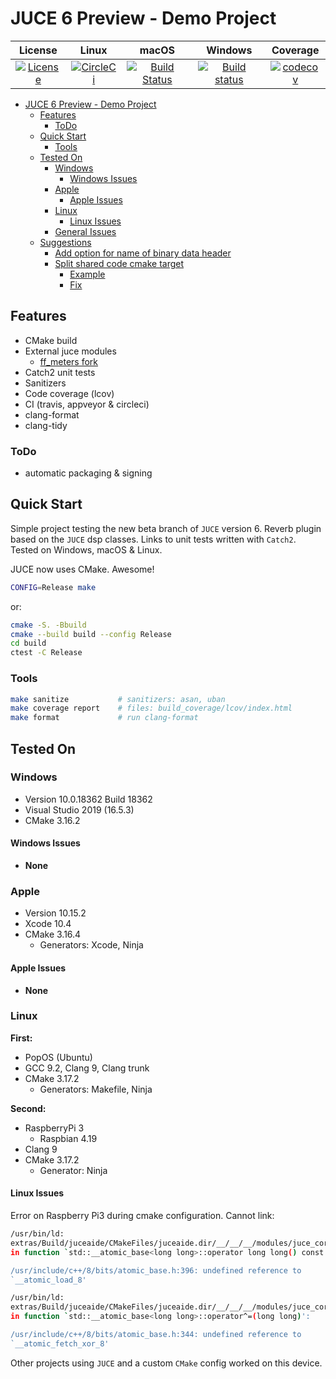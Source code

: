 # JUCE 6 Preview - Demo Project

|                                                                    License                                                                     |                                                              Linux                                                              |                                                                macOS                                                                |                                                                                    Windows                                                                                     |                                                                  Coverage                                                                  |
| :--------------------------------------------------------------------------------------------------------------------------------------------: | :-----------------------------------------------------------------------------------------------------------------------------: | :---------------------------------------------------------------------------------------------------------------------------------: | :----------------------------------------------------------------------------------------------------------------------------------------------------------------------------: | :----------------------------------------------------------------------------------------------------------------------------------------: |
| [![License](https://img.shields.io/badge/License-BSD%202--Clause-orange.svg)](https://github.com/tobanteAudio/juce-6-demo/blob/master/LICENSE) | [![CircleCi](https://circleci.com/gh/tobanteAudio/juce-6-demo.svg?style=svg)](https://circleci.com/gh/tobanteAudio/juce-6-demo) | [![Build Status](https://travis-ci.org/tobanteAudio/juce-6-demo.svg?branch=master)](https://travis-ci.org/tobanteAudio/juce-6-demo) | [![Build status](https://ci.appveyor.com/api/projects/status/0h87rerxd72b52au/branch/master?svg=true)](https://ci.appveyor.com/project/tobanteAudio/juce-6-demo/branch/master) | [![codecov](https://codecov.io/gh/tobanteAudio/juce-6-demo/branch/master/graph/badge.svg)](https://codecov.io/gh/tobanteAudio/juce-6-demo) |

- [JUCE 6 Preview - Demo Project](#juce-6-preview---demo-project)
  - [Features](#features)
    - [ToDo](#todo)
  - [Quick Start](#quick-start)
    - [Tools](#tools)
  - [Tested On](#tested-on)
    - [Windows](#windows)
      - [Windows Issues](#windows-issues)
    - [Apple](#apple)
      - [Apple Issues](#apple-issues)
    - [Linux](#linux)
      - [Linux Issues](#linux-issues)
    - [General Issues](#general-issues)
  - [Suggestions](#suggestions)
    - [Add option for name of binary data header](#add-option-for-name-of-binary-data-header)
    - [Split shared code cmake target](#split-shared-code-cmake-target)
      - [Example](#example)
      - [Fix](#fix)

## Features

- CMake build
- External juce modules
  - [ff_meters fork](https://github.com/tobanteAudio/ff_meters)
- Catch2 unit tests
- Sanitizers
- Code coverage (lcov)
- CI (travis, appveyor & circleci)
- clang-format
- clang-tidy

### ToDo

- automatic packaging & signing

## Quick Start

Simple project testing the new beta branch of `JUCE` version 6. Reverb plugin based on the `JUCE` dsp classes. Links to unit tests written with `Catch2`. Tested on Windows, macOS & Linux.

JUCE now uses CMake. Awesome!

```sh
CONFIG=Release make
```

or:

```sh
cmake -S. -Bbuild
cmake --build build --config Release
cd build
ctest -C Release
```

### Tools

```sh
make sanitize           # sanitizers: asan, uban
make coverage report    # files: build_coverage/lcov/index.html
make format             # run clang-format
```

## Tested On

### Windows

- Version 10.0.18362 Build 18362
- Visual Studio 2019 (16.5.3)
- CMake 3.16.2

#### Windows Issues

- **None**

### Apple

- Version 10.15.2
- Xcode 10.4
- CMake 3.16.4
  - Generators: Xcode, Ninja

#### Apple Issues

- **None**

### Linux

**First:**

- PopOS (Ubuntu)
- GCC 9.2, Clang 9, Clang trunk
- CMake 3.17.2
  - Generators: Makefile, Ninja

**Second:**

- RaspberryPi 3
  - Raspbian 4.19
- Clang 9
- CMake 3.17.2
  - Generator: Ninja

#### Linux Issues

Error on Raspberry Pi3 during cmake configuration. Cannot link:

```sh
/usr/bin/ld:
extras/Build/juceaide/CMakeFiles/juceaide.dir/__/__/__/modules/juce_core/juce_core.cpp.o:
in function `std::__atomic_base<long long>::operator long long() const':

/usr/include/c++/8/bits/atomic_base.h:396: undefined reference to
`__atomic_load_8'

/usr/bin/ld:
extras/Build/juceaide/CMakeFiles/juceaide.dir/__/__/__/modules/juce_core/juce_core.cpp.o:
in function `std::__atomic_base<long long>::operator^=(long long)':

/usr/include/c++/8/bits/atomic_base.h:344: undefined reference to
`__atomic_fetch_xor_8'
```

Other projects using `JUCE` and a custom `CMake` config worked on this device.
